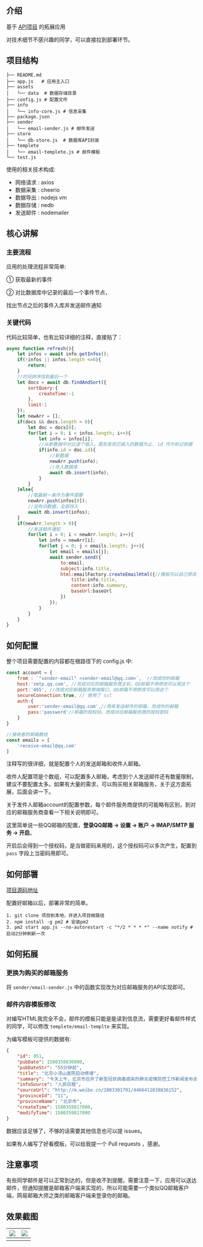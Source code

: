 
## 介绍
基于 [API项目](https://github.com/programmerauthor/spread-information) 的拓展应用

对技术细节不感兴趣的同学，可以直接拉到部署环节。

## 项目结构

```shell
├── README.md
├── app.js   # 应用主入口
├── assets
│   └── data  # 数据存储目录
├── config.js # 配置文件
├── info
│   └── info-core.js # 信息采集
├── package.json
├── sender
│   └── email-sender.js # 邮件发送
├── store
│   └── db-store.js  # 数据库API封装
├── templete
│   └── email-templete.js # 邮件模板
└── test.js
```

使用的相关技术构成:

* 网络请求 : axios
* 数据采集 : cheerio
* 数据导出 : nodejs vm
* 数据存储 : nedb
* 发送邮件 : nodemailer

## 核心讲解

### 主要流程

应用的处理流程非常简单:

① 获取最新的事件

② 对比数据库中记录的最后一个事件节点，

   找出节点之后的事件入库并发送邮件通知

### 关键代码

代码比较简单，也有比较详细的注释，直接贴了：
```javascript
async function refresh(){
    let infos = await info.getInfos();
    if(!infos || infos.length <=0){
        return;
    }
    //时间排序找到最后一个
    let docs = await db.findAndSort({
        sortQuery:{
            createTime:-1
        },
        limit:1
    });
    let newArr = [];
    if(docs && docs.length > 0){
        let doc = docs[0];
        for(let i = 0; i < infos.length; i++){
            let info = infos[i];
            //从新数据中对比逐个插入，直到发现已插入的数据为止. id 作为标记依据
            if(info.id > doc.id){
                //新数据
                newArr.push(info);
                //存入数据库
                await db.insert(info);
            }
        }
    }else{
        //取最新一条作为事件提醒
        newArr.push(infos[0]);
        //没有旧数据，全部存入
        await db.insert(infos);
    }
    if(newArr.length > 0){
        //发送邮件通知
        for(let i = 0; i < newArr.length; i++){
            let info = newArr[i];
            for(let j = 0; j < emails.length; j++){
                let email = emails[j];
                await sender.send({
                    to:email,
                    subject:info.title,
                    html:emailFactory.createEmailHtml({//模板可以自己修改
                        title:info.title,
                        content:info.summary,
                        baseUrl:baseUrl
                    })
                });
            }
        }
    }
}
```

## 如何配置

整个项目需要配置的内容都在根路径下的 config.js 中:

```javascript
const account = {
    from : `"sender-email" <sender-email@qq.com>`,  //改成你的邮箱
    host:'smtp.qq.com', //改成对应的邮箱服务商主机，QQ邮箱不用修改可以用这个
    port:'465', //改成对应邮箱服务商端接口，QQ邮箱不用修改可以用这个
    secureConnection:true, // 使用了 ssl
    auth:{
        user:'sender-email@qq.com',//用来发送邮件的邮箱，改成你的邮箱
        pass:'password'//邮箱的授权码，改成对应邮箱服务商的授权密码
    }
}

//接收者的邮箱数组
const emails = [
    'receive-email@qq.com'
]
```

注释写的很详细，就是配置个人的发送邮箱和收件人邮箱。

收件人配置项是个数组，可以配置多人邮箱，考虑到个人发送邮件还有数量限制，建议不要配置太多。如果有大量的需求，可以购买相关邮箱服务，关于这方面拓展，后面会讲一下。

关于发件人邮箱account的配置参数，每个邮件服务商提供的可能略有区别，到对应的邮箱服务商查看一下相关说明即可。

这里简单说一些QQ邮箱的配置，**登录QQ邮箱 -> 设置 -> 账户 -> IMAP/SMTP 服务 -> 开启**。

开启后会得到一个授权码，是当做密码来用的，这个授权码可以多次产生，配置到 `pass` 字段上当密码用即可。

## 如何部署

[项目源码地址](https://github.com/programmerauthor/info-sender)

配置好邮箱以后，部署非常的简单。
```
1. git clone 项目到本地，并进入项目根路径
2. npm install -g pm2 # 安装pm2
3. pm2 start app.js --no-autorestart -c "*/2 * * * *" --name notify # 启动2分钟刷新一次
```

## 如何拓展

### 更换为购买的邮箱服务

将 `sender/email-sender.js` 中的函数实现改为对应邮箱服务的API实现即可。

### 邮件内容模板修改

对编写HTML我完全不会，邮件的模板只能是能读到信息流，需要更好看邮件样式的同学，可以修改 `templete/email-templte` 来实现。

为编写模板可提供的数据有:

```json
{
    "id": 951,
    "pubDate": 1580358836000,
    "pubDateStr": "55分钟前",
    "title": "北京小汤山医院启动修缮",
    "summary": "今天上午，北京市召开了新型冠状病毒感染的肺炎疫情防控工作新闻发布会。会后，北京市卫健委主任雷海潮介绍，目前小汤山医院已经启动修缮。当前，新型冠状病毒感染肺炎疫情防控形势严峻。各地版的“小汤山”医院都在紧锣密鼓的开工当中，北京小汤山康复医院此次修缮，是为了提供更好的就诊条件。这里将视疫情变化启用作为补充。",
    "infoSource": "人民日报",
    "sourceUrl": "http://m.weibo.cn/2803301701/4466411038836152",
    "provinceId": "11",
    "provinceName": "北京市",
    "createTime": 1580359817000,
    "modifyTime": 1580359817000
}
```
数据应该足够了，不够的话需要其他信息也可以提 issues。 

如果有人编写了好看模板，可以给我提一个 Pull requests ，感谢。

## 注意事项

有些同学邮件是可以正常到达的，但是收不到提醒。需要注意一下，应用可以送达邮件，但通知提醒是邮箱客户端来实现的，所以可能需要一个类似QQ邮箱客户端，网易邮箱大师之类的邮箱客户端来登录你的邮箱。

## 效果截图

|![](assets/local/screen1.jpg)|![](assets/local/screen2.jpg)|
|--|--|
|||